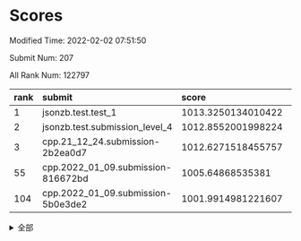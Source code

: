 # Scores

Modified Time: 2022-02-02 07:51:50

Submit Num: 207

All Rank Num: 122797

| rank |               submit               |       score        |       sigma        | pk_num |
| :--- | :--------------------------------- | :----------------- | :----------------- | :----- |
| 1    | jsonzb.test.test_1                 | 1013.3250134010422 | 0.828619683995406  | 2377   |
| 2    | jsonzb.test.submission_level_4     | 1012.8552001998224 | 0.8284274815869224 | 2370   |
| 3    | cpp.21_12_24.submission-2b2ea0d7   | 1012.6271518455757 | 0.7899859192848752 | 2373   |
| 55   | cpp.2022_01_09.submission-816672bd | 1005.64868535381   | 0.7275265949959183 | 2373   |
| 104  | cpp.2022_01_09.submission-5b0e3de2 | 1001.9914981221607 | 0.7078072273415336 | 2370   |


<details>
<summary>全部</summary>

| rank |                 submit                 |       score        |       sigma        | pk_num |
| :--- | :------------------------------------- | :----------------- | :----------------- | :----- |
| 1    | jsonzb.test.test_1                     | 1013.3250134010422 | 0.828619683995406  | 2377   |
| 2    | jsonzb.test.submission_level_4         | 1012.8552001998224 | 0.8284274815869224 | 2370   |
| 3    | cpp.21_12_24.submission-2b2ea0d7       | 1012.6271518455757 | 0.7899859192848752 | 2373   |
| 4    | gobigger.level_3.submission_level_3_37 | 1011.6488931297326 | 0.7866758604931152 | 2371   |
| 5    | gobigger.level_3.submission_level_3_34 | 1011.6313654511094 | 0.7791477187545952 | 2374   |
| 6    | gobigger.level_3.submission_level_3_44 | 1011.441928089838  | 0.7722327695139274 | 2376   |
| 7    | gobigger.level_3.submission_level_3_23 | 1011.3596461285981 | 0.768324041005277  | 2370   |
| 8    | gobigger.level_3.submission_level_3_17 | 1011.333782077448  | 0.7649853178519463 | 2374   |
| 9    | gobigger.level_3.submission_level_3_16 | 1010.9507984768699 | 0.7558980736372953 | 2370   |
| 10   | gobigger.level_3.submission_level_3_36 | 1010.834978708065  | 0.7655523998494782 | 2370   |
| 11   | gobigger.level_3.submission_level_3_35 | 1010.7130667518438 | 0.770042904509458  | 2376   |
| 12   | gobigger.level_3.submission_level_3_40 | 1010.634042309697  | 0.7630946788020759 | 2376   |
| 13   | gobigger.level_3.submission_level_3_27 | 1010.5607842855159 | 0.7481549772156404 | 2376   |
| 14   | gobigger.level_3.submission_level_3_24 | 1010.5507945962719 | 0.765340373580886  | 2371   |
| 15   | gobigger.level_3.submission_level_3_5  | 1010.5138941404635 | 0.762551510793541  | 2372   |
| 16   | gobigger.level_3.submission_level_3_30 | 1010.4816403723255 | 0.7588697685070924 | 2376   |
| 17   | gobigger.level_3.submission_level_3_43 | 1010.4719644155927 | 0.7853028549315745 | 2374   |
| 18   | gobigger.level_3.submission_level_3_32 | 1010.3083514886376 | 0.754753281057105  | 2374   |
| 19   | gobigger.level_3.submission_level_3_15 | 1010.2555457364369 | 0.7683787519693188 | 2369   |
| 20   | gobigger.level_3.submission_level_3_49 | 1010.2310545425069 | 0.7754987361205661 | 2376   |
| 21   | gobigger.level_3.submission_level_3_21 | 1010.1957128789904 | 0.7545808334407366 | 2373   |
| 22   | gobigger.level_3.submission_level_3_0  | 1010.1133569055432 | 0.7546390050363297 | 2376   |
| 23   | gobigger.level_3.submission_level_3_13 | 1010.034274785935  | 0.7466329176590372 | 2369   |
| 24   | gobigger.level_3.submission_level_3_25 | 1010.0280449986543 | 0.7655704959228505 | 2373   |
| 25   | gobigger.level_3.submission_level_3_18 | 1010.01292031546   | 0.7533031572587742 | 2376   |
| 26   | gobigger.level_3.submission_level_3_26 | 1009.9980664468011 | 0.7415278887884971 | 2371   |
| 27   | gobigger.level_3.submission_level_3_31 | 1009.9821226844858 | 0.7432895085674279 | 2367   |
| 28   | gobigger.level_3.submission_level_3_41 | 1009.9531555585168 | 0.75909425950279   | 2378   |
| 29   | gobigger.level_3.submission_level_3_9  | 1009.8185083021283 | 0.7894691976074564 | 2375   |
| 30   | gobigger.level_3.submission_level_3_10 | 1009.7510279850038 | 0.7458457191712491 | 2373   |
| 31   | gobigger.level_3.submission_level_3_3  | 1009.7333056974325 | 0.7548893989228312 | 2378   |
| 32   | gobigger.level_3.submission_level_3_11 | 1009.570323157922  | 0.7576108839847207 | 2382   |
| 33   | gobigger.level_3.submission_level_3_28 | 1009.4647733645464 | 0.7454523173163702 | 2369   |
| 34   | gobigger.level_3.submission_level_3_39 | 1009.4243164667745 | 0.7406322873351533 | 2372   |
| 35   | gobigger.level_3.submission_level_3_46 | 1009.3355999555079 | 0.7733110043287694 | 2379   |
| 36   | gobigger.level_3.submission_level_3_4  | 1009.3265342736937 | 0.7270048312598557 | 2378   |
| 37   | gobigger.level_3.submission_level_3_47 | 1009.3191222775848 | 0.7549648090002885 | 2379   |
| 38   | gobigger.level_3.submission_level_3_14 | 1009.282484594416  | 0.7710185393047382 | 2378   |
| 39   | gobigger.level_3.submission_level_3_22 | 1009.2693565193835 | 0.7539194954767934 | 2372   |
| 40   | gobigger.level_3.submission_level_3_42 | 1009.2064451287712 | 0.76720263123261   | 2375   |
| 41   | gobigger.level_3.submission_level_3_2  | 1009.1918310882985 | 0.7513336869175101 | 2371   |
| 42   | gobigger.level_3.submission_level_3_45 | 1009.1772072804148 | 0.7557729830464482 | 2376   |
| 43   | gobigger.level_3.submission_level_3_20 | 1009.1309732205764 | 0.7441345414951894 | 2375   |
| 44   | gobigger.level_3.submission_level_3_7  | 1009.0269352321335 | 0.762260179807019  | 2371   |
| 45   | gobigger.level_3.submission_level_3_33 | 1008.9536317722135 | 0.7439214933234941 | 2370   |
| 46   | gobigger.level_3.submission_level_3_48 | 1008.8959327881518 | 0.765880213499348  | 2371   |
| 47   | gobigger.level_3.submission_level_3_1  | 1008.8593376789801 | 0.7574545233211054 | 2369   |
| 48   | gobigger.level_3.submission_level_3_38 | 1008.8395522921967 | 0.7285457668949249 | 2374   |
| 49   | gobigger.level_3.submission_level_3_8  | 1008.7309848122593 | 0.7420735850081174 | 2378   |
| 50   | gobigger.level_3.submission_level_3_19 | 1008.6868374317122 | 0.7525413683231604 | 2370   |
| 51   | gobigger.level_3.submission_level_3_29 | 1008.5594754227836 | 0.7284920473292187 | 2370   |
| 52   | gobigger.level_3.submission_level_3_12 | 1008.5063637434115 | 0.7249338955213523 | 2371   |
| 53   | gobigger.level_3.submission_level_3_6  | 1007.8603879011856 | 0.7177748473260143 | 2370   |
| 54   | gobigger.level_1.submission_level_1_36 | 1005.9458952704415 | 0.7190131949575396 | 2378   |
| 55   | cpp.2022_01_09.submission-816672bd     | 1005.64868535381   | 0.7275265949959183 | 2373   |
| 56   | gobigger.level_1.submission_level_1_27 | 1004.9592728999822 | 0.7252718468854765 | 2374   |
| 57   | gobigger.level_1.submission_level_1_31 | 1004.3840144049599 | 0.7230521411059151 | 2371   |
| 58   | gobigger.level_1.submission_level_1_21 | 1004.351824315782  | 0.7219558564838139 | 2371   |
| 59   | gobigger.level_1.submission_level_1_12 | 1004.3028100475967 | 0.7240070193744034 | 2373   |
| 60   | gobigger.level_1.submission_level_1_5  | 1004.2730338493612 | 0.7151867314287501 | 2373   |
| 61   | gobigger.level_1.submission_level_1_39 | 1004.2283847216869 | 0.7209932435569093 | 2375   |
| 62   | gobigger.level_1.submission_level_1_35 | 1004.2010448443214 | 0.7207286041080683 | 2373   |
| 63   | gobigger.level_1.submission_level_1_16 | 1004.0799414220185 | 0.7151515017471289 | 2369   |
| 64   | gobigger.level_1.submission_level_1_1  | 1004.0495335074631 | 0.7169835930438011 | 2368   |
| 65   | gobigger.level_1.submission_level_1_18 | 1003.9798671046459 | 0.7259273002190644 | 2379   |
| 66   | gobigger.level_1.submission_level_1_13 | 1003.8969195017974 | 0.7299165002795198 | 2372   |
| 67   | gobigger.level_1.submission_level_1_10 | 1003.8964086182439 | 0.7082803413546194 | 2374   |
| 68   | gobigger.level_1.submission_level_1_3  | 1003.8521591786205 | 0.720036799062185  | 2372   |
| 69   | gobigger.level_1.submission_level_1_34 | 1003.77438294659   | 0.72531622489141   | 2372   |
| 70   | gobigger.level_1.submission_level_1_24 | 1003.7316724427004 | 0.7201820947995556 | 2376   |
| 71   | gobigger.level_1.submission_level_1_19 | 1003.7118910357767 | 0.713688000206519  | 2375   |
| 72   | gobigger.level_1.submission_level_1_25 | 1003.6896324259204 | 0.7224117048221492 | 2379   |
| 73   | gobigger.level_1.submission_level_1_23 | 1003.6338282987018 | 0.7178336878272165 | 2368   |
| 74   | gobigger.level_1.submission_level_1_29 | 1003.6304186005049 | 0.704243114659683  | 2370   |
| 75   | gobigger.level_1.submission_level_1_4  | 1003.5383413987051 | 0.7312906237877409 | 2377   |
| 76   | gobigger.level_1.submission_level_1_22 | 1003.3390229448322 | 0.7087573325298593 | 2379   |
| 77   | gobigger.level_1.submission_level_1_42 | 1003.2908461085215 | 0.707221610568764  | 2375   |
| 78   | gobigger.level_1.submission_level_1_38 | 1003.2541167490489 | 0.7101210521122211 | 2369   |
| 79   | gobigger.level_1.submission_level_1_43 | 1003.196698862121  | 0.7062763782194063 | 2378   |
| 80   | gobigger.level_1.submission_level_1_40 | 1003.1172899482609 | 0.7209968932909955 | 2367   |
| 81   | gobigger.level_1.submission_level_1_47 | 1003.1033704461582 | 0.7134600423023383 | 2369   |
| 82   | gobigger.level_1.submission_level_1_30 | 1003.0559800411888 | 0.7191755087163771 | 2371   |
| 83   | gobigger.level_1.submission_level_1_2  | 1003.0114947694204 | 0.7155115494696969 | 2379   |
| 84   | gobigger.level_1.submission_level_1_26 | 1002.9811813135649 | 0.7125427814478096 | 2374   |
| 85   | gobigger.level_1.submission_level_1_37 | 1002.9642512514339 | 0.7150741075288292 | 2375   |
| 86   | gobigger.level_1.submission_level_1_9  | 1002.8214822354066 | 0.7116562595539835 | 2377   |
| 87   | gobigger.level_1.submission_level_1_46 | 1002.8190077939785 | 0.7214687794017314 | 2375   |
| 88   | gobigger.level_1.submission_level_1_49 | 1002.7419766335355 | 0.7050830351603244 | 2373   |
| 89   | gobigger.level_1.submission_level_1_6  | 1002.7399835041809 | 0.7147069948001362 | 2374   |
| 90   | gobigger.level_1.submission_level_1_44 | 1002.6817360204113 | 0.7133309629773011 | 2373   |
| 91   | gobigger.level_1.submission_level_1_11 | 1002.6677004639815 | 0.7082310959649237 | 2371   |
| 92   | gobigger.level_1.submission_level_1_7  | 1002.6583748918573 | 0.7228475704940788 | 2372   |
| 93   | gobigger.level_1.submission_level_1_32 | 1002.6322943115216 | 0.7250550484569348 | 2374   |
| 94   | gobigger.level_1.submission_level_1_0  | 1002.5603251141804 | 0.713882723915545  | 2378   |
| 95   | gobigger.level_1.submission_level_1_45 | 1002.5545408209562 | 0.7048511653012594 | 2375   |
| 96   | gobigger.level_1.submission_level_1_20 | 1002.5137758012684 | 0.7100097623226607 | 2371   |
| 97   | gobigger.level_1.submission_level_1_17 | 1002.3848812935969 | 0.7121628643882345 | 2370   |
| 98   | gobigger.level_1.submission_level_1_15 | 1002.3418413054562 | 0.7124634722316294 | 2373   |
| 99   | gobigger.level_1.submission_level_1_28 | 1002.2962156438318 | 0.7206396638240626 | 2373   |
| 100  | gobigger.level_1.submission_level_1_14 | 1002.23391647602   | 0.7066984726526949 | 2375   |
| 101  | gobigger.level_1.submission_level_1_8  | 1002.1810592722555 | 0.7122496025690982 | 2371   |
| 102  | gobigger.level_1.submission_level_1_48 | 1002.1666598001317 | 0.7186372425051931 | 2373   |
| 103  | gobigger.level_1.submission_level_1_41 | 1002.0913087683612 | 0.7174013209327812 | 2373   |
| 104  | cpp.2022_01_09.submission-5b0e3de2     | 1001.9914981221607 | 0.7078072273415336 | 2370   |
| 105  | gobigger.level_1.submission_level_1_33 | 1001.7887671741065 | 0.718917150662686  | 2376   |
| 106  | gobigger.random.submission_random_32   | 997.4573535440056  | 0.6988966985562605 | 2366   |
| 107  | gobigger.random.submission_random_24   | 996.8513619472556  | 0.7100071284239097 | 2366   |
| 108  | gobigger.random.submission_random_44   | 996.7779522137769  | 0.6999468684347682 | 2377   |
| 109  | gobigger.random.submission_random_15   | 996.679054875014   | 0.7172192240385894 | 2377   |
| 110  | gobigger.random.submission_random_42   | 996.6120365993775  | 0.7067085979994052 | 2377   |
| 111  | gobigger.random.submission_random_40   | 996.6078577359779  | 0.7150189360941944 | 2372   |
| 112  | gobigger.random.submission_random_36   | 996.5931802838037  | 0.7191386041358775 | 2372   |
| 113  | gobigger.random.submission_random_49   | 996.5885004797565  | 0.7040086122819597 | 2371   |
| 114  | gobigger.random.submission_random_0    | 996.5124145356872  | 0.7209031711797842 | 2369   |
| 115  | gobigger.random.submission_random_31   | 996.5048904036013  | 0.7094961386668234 | 2373   |
| 116  | gobigger.random.submission_random_37   | 996.4760682931794  | 0.7092728974365551 | 2369   |
| 117  | gobigger.random.submission_random_19   | 996.4729445007407  | 0.7012867011622805 | 2369   |
| 118  | gobigger.random.submission_random_13   | 996.4032660404414  | 0.7077858664914113 | 2377   |
| 119  | gobigger.random.submission_random_4    | 996.2891544597685  | 0.7172453222893768 | 2369   |
| 120  | gobigger.random.submission_random_27   | 996.2592121068045  | 0.7269633240130016 | 2373   |
| 121  | gobigger.random.submission_random_11   | 996.1912940496012  | 0.7139642175906227 | 2370   |
| 122  | gobigger.random.submission_random_12   | 996.170974839397   | 0.713771203283214  | 2370   |
| 123  | gobigger.random.submission_random_17   | 996.1588331512326  | 0.7244597063357089 | 2376   |
| 124  | gobigger.random.submission_random_20   | 996.1370907983254  | 0.7071819790762074 | 2374   |
| 125  | gobigger.random.submission_random_47   | 996.0355065585717  | 0.7026383417392343 | 2371   |
| 126  | gobigger.random.submission_random_10   | 995.9833917381126  | 0.7225769831140181 | 2373   |
| 127  | gobigger.random.submission_random_29   | 995.9616677648378  | 0.7128770699929949 | 2371   |
| 128  | gobigger.random.submission_random_43   | 995.9359496049191  | 0.7220248832609194 | 2375   |
| 129  | gobigger.random.submission_random_7    | 995.9182100440167  | 0.7139338213455965 | 2372   |
| 130  | gobigger.random.submission_random_45   | 995.8977007980677  | 0.7195256120422018 | 2369   |
| 131  | gobigger.random.submission_random_22   | 995.8866759885631  | 0.7191775258269343 | 2375   |
| 132  | gobigger.random.submission_random_26   | 995.873780909317   | 0.7138170129567817 | 2373   |
| 133  | gobigger.random.submission_random_34   | 995.8440258554842  | 0.7193642418081443 | 2374   |
| 134  | gobigger.random.submission_random_5    | 995.826992335173   | 0.7096759910059135 | 2376   |
| 135  | gobigger.random.submission_random_46   | 995.68525297632    | 0.7103765687414297 | 2373   |
| 136  | gobigger.random.submission_random_48   | 995.5762827407442  | 0.7263339353703137 | 2369   |
| 137  | gobigger.random.submission_random_1    | 995.5452170146303  | 0.7073321078671578 | 2375   |
| 138  | gobigger.random.submission_random_30   | 995.5144343460155  | 0.719050877411594  | 2373   |
| 139  | gobigger.random.submission_random_8    | 995.4530625419377  | 0.7176500177458899 | 2368   |
| 140  | gobigger.random.submission_random_39   | 995.3988930375932  | 0.713672188371566  | 2372   |
| 141  | gobigger.random.submission_random_6    | 995.3979512822577  | 0.7132485468200327 | 2371   |
| 142  | gobigger.random.submission_random_28   | 995.3907417320428  | 0.7073744768193474 | 2372   |
| 143  | gobigger.random.submission_random_35   | 995.286346391923   | 0.7036041870769751 | 2370   |
| 144  | gobigger.random.submission_random_9    | 995.2776116539651  | 0.7017493474650477 | 2374   |
| 145  | gobigger.random.submission_random_41   | 995.1876588008338  | 0.695957390007175  | 2374   |
| 146  | gobigger.random.submission_random_23   | 995.1807083566689  | 0.7134814207586594 | 2373   |
| 147  | gobigger.random.submission_random_33   | 995.1736804357853  | 0.7041832493632415 | 2372   |
| 148  | gobigger.random.submission_random_21   | 995.1189577450183  | 0.7169949321023168 | 2373   |
| 149  | gobigger.random.submission_random_38   | 995.04507899933    | 0.7168246494239249 | 2371   |
| 150  | gobigger.level_2.submission_level_2_16 | 994.7861091673909  | 0.727842965062238  | 2371   |
| 151  | gobigger.level_2.submission_level_2_36 | 994.7254070316225  | 0.7289868401484909 | 2369   |
| 152  | gobigger.random.submission_random_2    | 994.6702866505614  | 0.726061111949398  | 2370   |
| 153  | gobigger.random.submission_random_18   | 994.668413445737   | 0.7178421660394827 | 2372   |
| 154  | gobigger.random.submission_random_14   | 994.518842514699   | 0.7138078289152451 | 2371   |
| 155  | gobigger.random.submission_random_16   | 994.3811801687565  | 0.7158645894109112 | 2366   |
| 156  | gobigger.random.submission_random_3    | 994.3549748898815  | 0.7286918032336276 | 2376   |
| 157  | gobigger.level_2.submission_level_2_21 | 993.885154706376   | 0.7358274621813944 | 2373   |
| 158  | gobigger.random.submission_random_25   | 993.6459510211062  | 0.7132250151837028 | 2376   |
| 159  | gobigger.level_2.submission_level_2_6  | 993.6366435061456  | 0.7219301724570252 | 2370   |
| 160  | gobigger.level_2.submission_level_2_19 | 993.6142712375735  | 0.7330582569282474 | 2374   |
| 161  | gobigger.level_2.submission_level_2_49 | 993.4519415224904  | 0.7345738894921019 | 2366   |
| 162  | gobigger.level_2.submission_level_2_34 | 993.3049276328577  | 0.7409387590795283 | 2375   |
| 163  | gobigger.level_2.submission_level_2_17 | 993.0813051745729  | 0.7425978080726913 | 2369   |
| 164  | gobigger.level_2.submission_level_2_31 | 993.0669083099359  | 0.7302350581319152 | 2377   |
| 165  | gobigger.level_2.submission_level_2_15 | 993.0420661891636  | 0.7480008777262976 | 2368   |
| 166  | gobigger.level_2.submission_level_2_44 | 993.0170096905275  | 0.7345491901598437 | 2376   |
| 167  | gobigger.level_2.submission_level_2_43 | 993.0014451850669  | 0.7387773762509774 | 2371   |
| 168  | gobigger.level_2.submission_level_2_39 | 992.9398259193223  | 0.7413807439557967 | 2375   |
| 169  | gobigger.level_2.submission_level_2_23 | 992.8803356620972  | 0.7340790290537426 | 2377   |
| 170  | gobigger.level_2.submission_level_2_2  | 992.8623000600162  | 0.7461814658964917 | 2371   |
| 171  | gobigger.level_2.submission_level_2_40 | 992.6472271395942  | 0.7248937949804616 | 2371   |
| 172  | gobigger.level_2.submission_level_2_46 | 992.6176581293287  | 0.733047800013259  | 2375   |
| 173  | gobigger.level_2.submission_level_2_38 | 992.6107526365922  | 0.7613074295192712 | 2372   |
| 174  | gobigger.level_2.submission_level_2_4  | 992.543854173175   | 0.7417356294061244 | 2376   |
| 175  | gobigger.level_2.submission_level_2_1  | 992.480103839573   | 0.7372905533543397 | 2373   |
| 176  | gobigger.level_2.submission_level_2_0  | 992.4542342242862  | 0.7663690091927536 | 2367   |
| 177  | gobigger.level_2.submission_level_2_22 | 992.4073226359667  | 0.7507316354234629 | 2372   |
| 178  | gobigger.level_2.submission_level_2_42 | 992.3808914859175  | 0.733300745931978  | 2378   |
| 179  | gobigger.level_2.submission_level_2_27 | 992.3578094216358  | 0.7215898275496012 | 2376   |
| 180  | gobigger.level_2.submission_level_2_11 | 992.3512389439962  | 0.7314342231777673 | 2371   |
| 181  | gobigger.level_2.submission_level_2_45 | 992.3073740830279  | 0.733059818725583  | 2370   |
| 182  | gobigger.level_2.submission_level_2_20 | 992.3035747601282  | 0.7687973969395638 | 2374   |
| 183  | gobigger.level_2.submission_level_2_30 | 992.2099672016647  | 0.7488584262331297 | 2372   |
| 184  | gobigger.level_2.submission_level_2_37 | 992.1540714910657  | 0.7298988827167987 | 2372   |
| 185  | gobigger.level_2.submission_level_2_9  | 992.0181219334545  | 0.7341456622034654 | 2373   |
| 186  | gobigger.level_2.submission_level_2_26 | 991.9491216817956  | 0.7524696056553228 | 2374   |
| 187  | gobigger.level_2.submission_level_2_8  | 991.8633845627152  | 0.7586828512560362 | 2370   |
| 188  | gobigger.level_2.submission_level_2_48 | 991.7131871883853  | 0.7479709912390979 | 2370   |
| 189  | gobigger.level_2.submission_level_2_29 | 991.6965371019395  | 0.7582366188498457 | 2373   |
| 190  | gobigger.level_2.submission_level_2_41 | 991.6802195018232  | 0.7398262364528709 | 2376   |
| 191  | gobigger.level_2.submission_level_2_12 | 991.6489651845412  | 0.7758144220761218 | 2364   |
| 192  | gobigger.level_2.submission_level_2_10 | 991.6367039464362  | 0.7605095546368925 | 2374   |
| 193  | gobigger.level_2.submission_level_2_33 | 991.5184100882578  | 0.7359566539613415 | 2369   |
| 194  | gobigger.level_2.submission_level_2_28 | 991.5020925958923  | 0.7448723641253642 | 2368   |
| 195  | gobigger.level_2.submission_level_2_35 | 991.4614610095709  | 0.7599537915201802 | 2378   |
| 196  | gobigger.level_2.submission_level_2_25 | 991.4349392494364  | 0.7481762855020483 | 2370   |
| 197  | gobigger.level_2.submission_level_2_3  | 991.3779332316406  | 0.745793421322628  | 2376   |
| 198  | gobigger.level_2.submission_level_2_14 | 991.3341936570092  | 0.7501414447491169 | 2371   |
| 199  | gobigger.level_2.submission_level_2_24 | 991.3032292412113  | 0.7565784825488279 | 2379   |
| 200  | gobigger.level_2.submission_level_2_7  | 991.2429132338142  | 0.7623038620711997 | 2375   |
| 201  | gobigger.level_2.submission_level_2_13 | 991.0513103457027  | 0.7519788887264649 | 2375   |
| 202  | gobigger.level_2.submission_level_2_32 | 990.8504820291748  | 0.7482545240335848 | 2373   |
| 203  | gobigger.level_2.submission_level_2_18 | 989.8105697627451  | 0.7637418144277145 | 2372   |
| 204  | gobigger.level_2.submission_level_2_47 | 989.7903791612405  | 0.7741844753604553 | 2371   |
| 205  | gobigger.level_2.submission_level_2_5  | 989.6440244162982  | 0.7658581923724188 | 2374   |
| 206  | gobigger.none.submission_none_1        | 977.6017682012086  | 1.3158868323897683 | 2373   |
| 207  | gobigger.none.submission_none_0        | 976.4256672123744  | 1.4214326272926836 | 2376   |

</details>